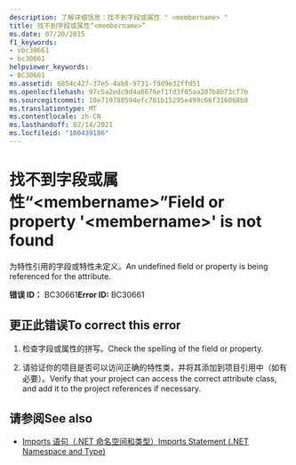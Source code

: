 ```yaml
---
description: 了解详细信息：找不到字段或属性 " <membername> "
title: 找不到字段或属性“<membername>”
ms.date: 07/20/2015
f1_keywords:
- vbc30661
- bc30661
helpviewer_keywords:
- BC30661
ms.assetid: 6854c427-37e5-4ab8-9731-f9d9e32ffd51
ms.openlocfilehash: 97c5a2edc9d4a6676ef1fd3f05aa207b8b73cf7b
ms.sourcegitcommit: 10e719780594efc781b15295e499c66f316068b8
ms.translationtype: MT
ms.contentlocale: zh-CN
ms.lasthandoff: 02/14/2021
ms.locfileid: "100439186"
---
```

# <a name="field-or-property-membername-is-not-found"></a><span data-ttu-id="b2bff-103">找不到字段或属性“\<membername>”</span><span class="sxs-lookup"><span data-stu-id="b2bff-103">Field or property '\<membername>' is not found</span></span>

<span data-ttu-id="b2bff-104">为特性引用的字段或特性未定义。</span><span class="sxs-lookup"><span data-stu-id="b2bff-104">An undefined field or property is being referenced for the attribute.</span></span>  
  
 <span data-ttu-id="b2bff-105">**错误 ID：** BC30661</span><span class="sxs-lookup"><span data-stu-id="b2bff-105">**Error ID:** BC30661</span></span>  
  
## <a name="to-correct-this-error"></a><span data-ttu-id="b2bff-106">更正此错误</span><span class="sxs-lookup"><span data-stu-id="b2bff-106">To correct this error</span></span>  
  
1. <span data-ttu-id="b2bff-107">检查字段或属性的拼写。</span><span class="sxs-lookup"><span data-stu-id="b2bff-107">Check the spelling of the field or property.</span></span>  
  
2. <span data-ttu-id="b2bff-108">请验证你的项目是否可以访问正确的特性类，并将其添加到项目引用中（如有必要）。</span><span class="sxs-lookup"><span data-stu-id="b2bff-108">Verify that your project can access the correct attribute class, and add it to the project references if necessary.</span></span>  
  
## <a name="see-also"></a><span data-ttu-id="b2bff-109">请参阅</span><span class="sxs-lookup"><span data-stu-id="b2bff-109">See also</span></span>

- [<span data-ttu-id="b2bff-110">Imports 语句（.NET 命名空间和类型）</span><span class="sxs-lookup"><span data-stu-id="b2bff-110">Imports Statement (.NET Namespace and Type)</span></span>](../language-reference/statements/imports-statement-net-namespace-and-type.md)

